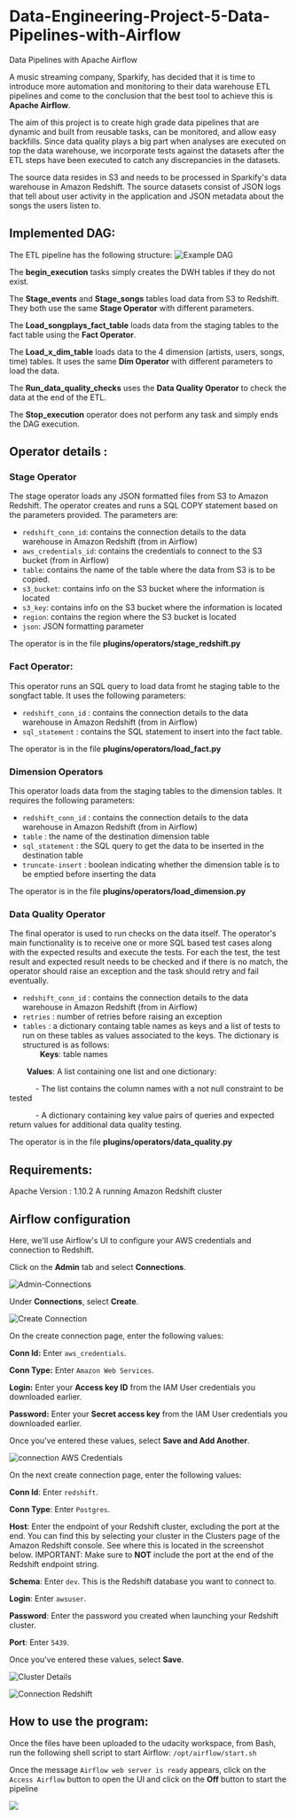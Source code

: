 # Data-Engineering-Project-5-Data-Pipelines-with-Airflow
Data Pipelines with Apache Airflow

A music streaming company, Sparkify, has decided that it is time to introduce more automation and monitoring to their data warehouse ETL pipelines and come to the conclusion that the best tool to achieve this is **Apache Airflow**.

The aim of this project is to create high grade data pipelines that are dynamic and built from reusable tasks, can be monitored, and allow easy backfills. Since data quality plays a big part when analyses are executed on top the data warehouse, we incorporate tests against the  datasets after the ETL steps have been executed to catch any discrepancies in the datasets.

The source data resides in S3 and needs to be processed in Sparkify's data warehouse in Amazon Redshift. The source datasets consist of JSON logs that tell about user activity in the application and JSON metadata about the songs the users listen to.

## Implemented DAG:

The ETL pipeline has the following structure:
![Example DAG](images/example-dag.png)

The **begin_execution** tasks simply creates the DWH tables if they do not exist.

The **Stage_events** and **Stage_songs** tables load data from S3 to Redshift. They both use the same **Stage Operator** with different parameters.

The **Load_songplays_fact_table** loads data from the staging tables to the fact table using the **Fact Operator**.

The **Load_x_dim_table** loads data to the 4 dimension (artists, users, songs, time) tables. It uses the same **Dim Operator** with different parameters to load the data.

The **Run_data_quality_checks** uses the **Data Quality Operator** to check the data at the end of the ETL.

The **Stop_execution** operator does not perform any task and simply ends the DAG execution.

## Operator details :

### Stage Operator
The stage operator loads any JSON formatted files from S3 to Amazon Redshift. The operator creates and runs a SQL COPY statement based on the parameters provided.
The parameters are:
- `redshift_conn_id`: contains the connection details to the data warehouse in Amazon Redshift (from in Airflow)
- `aws_credentials_id`: contains the credentials to connect to the S3 bucket (from in Airflow)
- `table`: contains the name of the table where the data from S3 is to be copied.
- `s3_bucket`: contains info on the S3 bucket where the information is located
- `s3_key`: contains info on the S3 bucket where the information is located
- `region`: contains the region where the S3 bucket is located
- `json`: JSON formatting parameter

The operator is in the file **plugins/operators/stage_redshift.py**

### Fact Operator:
This operator runs an SQL query to load data fromt he staging table to the songfact table. It uses the following parameters:

- `redshift_conn_id` : contains the connection details to the data warehouse in Amazon Redshift (from in Airflow)
- `sql_statement` : contains the SQL statement to insert into the fact table.

The operator is in the file **plugins/operators/load_fact.py**

### Dimension Operators

This operator loads data from the staging tables to the dimension tables. It requires the following parameters:

- `redshift_conn_id` : contains the connection details to the data warehouse in Amazon Redshift (from in Airflow)
- `table` : the name of the destination dimension table
- `sql_statement` : the SQL query to get the data to be inserted in the destination table
- `truncate-insert` : boolean indicating whether the dimension table is to be emptied before inserting the data 

The operator is in the file **plugins/operators/load_dimension.py**

### Data Quality Operator
The final operator is used to run checks on the data itself. The operator's main functionality is to receive one or more SQL based test cases along with the expected results and execute the tests. For each the test, the test result and expected result needs to be checked and if there is no match, the operator should raise an exception and the task should retry and fail eventually.

- `redshift_conn_id` : contains the connection details to the data warehouse in Amazon Redshift (from in Airflow)
- `retries` : number of retries before raising an exception
- `tables` : a dictionary containg table names as keys and a list of tests to run on these tables as values associated to the keys. The dictionary is structured is as follows:             
&nbsp;&nbsp;&nbsp;&nbsp;&nbsp;&nbsp;&nbsp;&nbsp;**Keys**: table names

&nbsp;&nbsp;&nbsp;&nbsp;&nbsp;&nbsp;&nbsp;&nbsp;**Values**: A list containing one list and one dictionary:

&nbsp;&nbsp;&nbsp;&nbsp;&nbsp;&nbsp;&nbsp;&nbsp;&nbsp;&nbsp;&nbsp;&nbsp;- The list contains the column names with a not null constraint to be tested

&nbsp;&nbsp;&nbsp;&nbsp;&nbsp;&nbsp;&nbsp;&nbsp;&nbsp;&nbsp;&nbsp;&nbsp;- A dictionary containing key value pairs of queries and expected return values for additional data quality testing.
                        

The operator is in the file **plugins/operators/data_quality.py**

## Requirements:

Apache Version : 1.10.2
A running Amazon Redshift cluster

## Airflow configuration

Here, we'll use Airflow's UI to configure your AWS credentials and connection to Redshift.


Click on the **Admin** tab and select **Connections**.

![Admin-Connections](images/admin-connections.png)

Under **Connections**, select **Create**.

![Create Connection](images/create-connection.png)

On the create connection page, enter the following values:

**Conn Id:** Enter `aws_credentials`.

**Conn Type:** Enter `Amazon Web Services`.

**Login:** Enter your **Access key ID** from the IAM User credentials you downloaded earlier.

**Password:** Enter your **Secret access key** from the IAM User credentials you downloaded earlier.

Once you've entered these values, select **Save and Add Another**.

![connection AWS Credentials](images/connection-aws-credentials.png)

On the next create connection page, enter the following values:

**Conn Id**: Enter `redshift`.

**Conn Type**: Enter `Postgres`.

**Host**: Enter the endpoint of your Redshift cluster, excluding the port at the end. You can find this by selecting your cluster in the Clusters page of the Amazon Redshift console. See where this is located in the screenshot below. IMPORTANT: Make sure to **NOT** include the port at the end of the Redshift endpoint string.

**Schema**: Enter `dev`. This is the Redshift database you want to connect to.

**Login**: Enter `awsuser`.

**Password**: Enter the password you created when launching your Redshift cluster.

**Port**: Enter `5439`.

Once you've entered these values, select **Save**.

![Cluster Details](images/cluster-details.png)

![Connection Redshift](images/connection-redshift.png)



## How to use the program:

Once the files have been uploaded to the udacity workspace, from Bash, run the following shell script to start Airflow:
`/opt/airflow/start.sh`

Once the message `Airflow web server is ready` appears, click on the `Access Airflow` button to open the UI and click on the **Off** button to start the pipeline

![](images/Start-DAG.png)




